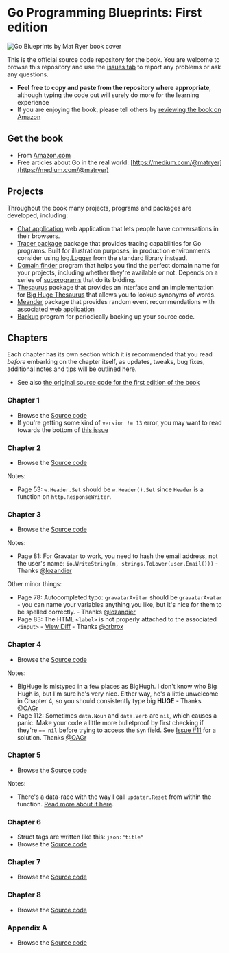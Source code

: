 # Go Programming Blueprints: First edition

![Go Blueprints by Mat Ryer book cover](https://raw.githubusercontent.com/matryer/goblueprints/master/artwork/bookcover.jpg)

This is the official source code repository for the book. You are welcome to browse this repository and use the [issues tab](https://github.com/matryer/goblueprints/issues) to report any problems or ask any questions.

  * **Feel free to copy and paste from the repository where appropriate**, although typing the code out will surely do more for the learning experience
  * If you are enjoying the book, please tell others by [reviewing the book on Amazon](http://bit.ly/goblueprints)

## Get the book

  * From [Amazon.com](https://www.amazon.co.uk/s/ref=nb_sb_noss_2?url=search-alias%3Daps&field-keywords=go+programming+blueprints) 
  * Free articles about Go in the real world: [https://medium.com/@matryer](https://medium.com/@matryer)

## Projects

Throughout the book many projects, programs and packages are developed, including:

  * [Chat application](https://github.com/matryer/goblueprints/tree/master/chapter3/chat) web application that lets people have conversations in their browsers.
  * [Tracer package](https://github.com/matryer/goblueprints/tree/master/chapter1/trace) package that provides tracing capabilities for Go programs. Built for illustration purposes, in production environments consider using [log.Logger](http://golang.org/pkg/log/#Logger) from the standard library instead.
  * [Domain finder](https://github.com/matryer/goblueprints/tree/master/chapter4/domainfinder) program that helps you find the perfect domain name for your projects, including whether they're available or not. Depends on a series of [subprograms](https://github.com/matryer/goblueprints/tree/master/chapter4) that do its bidding.
  * [Thesaurus](https://github.com/matryer/goblueprints/tree/master/chapter4/thesaurus) package that provides an interface and an implementation for [Big Huge Thesaurus](http://words.bighugelabs.com/) that allows you to lookup synonyms of words.
  * [Meander](https://github.com/matryer/goblueprints/tree/master/chapter7/meander) package that provides random event recommendations with associated [web application](https://github.com/matryer/goblueprints/tree/master/chapter7/meanderweb)
  * [Backup](https://github.com/matryer/goblueprints/tree/master/chapter8/backup) program for periodically backing up your source code.

## Chapters

Each chapter has its own section which it is recommended that you read _before_ embarking on the chapter itself, as updates, tweaks, bug fixes, additional notes and tips will be outlined here.

* See also [the original source code for the first edition of the book](https://github.com/matryer/goblueprints/tree/cb2078d9aa6b5b7cc51e80912be82cbba4d2f9a1)

### Chapter 1

  * Browse the [Source code](https://github.com/matryer/goblueprints/tree/master/chapter1)
  * If you're getting some kind of `version != 13` error, you may want to read towards the bottom of [this issue](https://github.com/matryer/goblueprints/issues/18)

### Chapter 2

  * Browse the [Source code](https://github.com/matryer/goblueprints/tree/master/chapter2)

Notes:

  * Page 53: `w.Header.Set` should be `w.Header().Set` since `Header` is a function on `http.ResponseWriter`.

### Chapter 3

  * Browse the [Source code](https://github.com/matryer/goblueprints/tree/master/chapter3)

Notes:

  * Page 81: For Gravatar to work, you need to hash the email address, not the user's name: `io.WriteString(m, strings.ToLower(user.Email()))` - Thanks [@lozandier](https://github.com/lozandier)

Other minor things:

  * Page 78: Autocompleted typo: `gravatarAvitar` should be `gravatarAvatar` - you can name your variables anything you like, but it's nice for them to be spelled correctly. - Thanks [@lozandier](https://github.com/lozandier)
  * Page 83: The HTML `<label>` is not properly attached to the associated `<input>` - [View Diff](https://github.com/matryer/goblueprints/commit/afb4285f47a7482a58f6fa5061982f874a3fa11e) - Thanks [@crbrox](https://github.com/crbrox) 

### Chapter 4

  * Browse the [Source code](https://github.com/matryer/goblueprints/tree/master/chapter4)

Notes:

  * BigHuge is mistyped in a few places as BigHugh. I don't know who Big Hugh is, but I'm sure he's very nice. Either way, he's a little unwelcome in Chapter 4, so you should consistently type big **HUGE** - Thanks [@OAGr](https://github.com/OAGr)
  * Page 112: Sometimes `data.Noun` and `data.Verb` are `nil`, which causes a panic. Make your code a little more bulletproof by first checking if they're `== nil` before trying to access the `Syn` field. See [Issue #11](https://github.com/matryer/goblueprints/issues/11) for a solution. Thanks [@OAGr](https://github.com/OAGr)

### Chapter 5

  * Browse the [Source code](https://github.com/matryer/goblueprints/tree/master/chapter5)

Notes:

  * There's a data-race with the way I call `updater.Reset` from within the function. [Read more about it here](https://github.com/matryer/goblueprints/issues/12).

### Chapter 6

  * Struct tags are written like this: `json:"title"`
  * Browse the [Source code](https://github.com/matryer/goblueprints/tree/master/chapter6)

### Chapter 7

  * Browse the [Source code](https://github.com/matryer/goblueprints/tree/master/chapter7)

### Chapter 8

  * Browse the [Source code](https://github.com/matryer/goblueprints/tree/master/chapter8)

### Appendix A

  * Browse the [Source code](https://github.com/matryer/goblueprints/tree/master/appendixA)
